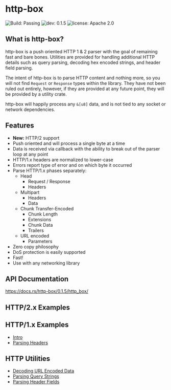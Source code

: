 # http-box

![Build: Passing](https://img.shields.io/badge/build-passing-brightgreen.svg)
![dev: 0.1.5](https://img.shields.io/badge/dev-0.1.5-ff69b4.svg)
![license: Apache 2.0](https://img.shields.io/badge/license-Apache%202.0-blue.svg)

## What is http-box?

http-box is a push oriented HTTP 1 & 2 parser with the goal of remaining fast
and bare bones. Utilities are provided for handling additional HTTP details such
as query parsing, decoding hex encoded strings, and header field parsing.

The intent of http-box is to parse HTTP content and nothing more, so you will
not find `Request` or `Response` types within the library. They have not been
ruled out entirely, however, if they are provided at any future point, they will
be provided by a utility crate.

http-box will happily process any `&[u8]` data, and is not tied to any socket or
network dependencies.

## Features

- **New:** HTTP/2 support
- Push oriented and will process a single byte at a time
- Data is received via callback with the ability to break out of the parser loop
  at any point
- HTTP/1.x headers are normalized to lower-case
- Errors report type of error and on which byte it occurred
- Parse HTTP/1.x phases separately:
  - Head
    - Request / Response
    - Headers
  - Multipart
    - Headers
    - Data
  - Chunk Transfer-Encoded
    - Chunk Length
    - Extensions
    - Chunk Data
    - Trailers
  - URL encoded
    - Parameters
- Zero copy philosophy
- DoS protection is easily supported
- Fast!
- Use with any networking library

## API Documentation

https://docs.rs/http-box/0.1.5/http_box/

## HTTP/2.x Examples

## HTTP/1.x Examples

- [Intro](examples/http1_intro.md)
- [Parsing Headers](examples/http1_head_parsing.md)

## HTTP Utilities

- [Decoding URL Encoded Data](examples/http_decoding_url_encoded_data.md)
- [Parsing Query Strings](examples/http_parsing_query_strings.md)
- [Parsing Header Fields](examples/http_parsing_header_fields.md)
